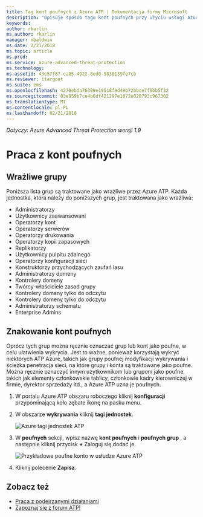 ```yaml
---
title: Tag kont poufnych z Azure ATP | Dokumentacja firmy Microsoft
description: "Opisuje sposób tagu kont poufnych przy użyciu usługi Azure Advanced Threat ochrony (ATP)"
keywords: 
author: rkarlin
ms.author: rkarlin
manager: mbaldwin
ms.date: 2/21/2018
ms.topic: article
ms.prod: 
ms.service: azure-advanced-threat-protection
ms.technology: 
ms.assetid: 43e57f87-ca85-4922-8ed0-9830139fe7cb
ms.reviewer: itargoet
ms.suite: ems
ms.openlocfilehash: 4270ebda76309e19518f9d49b72bbce7f9bb5f32
ms.sourcegitcommit: 03e959b7ce4b6df421297e1872e028793c967302
ms.translationtype: MT
ms.contentlocale: pl-PL
ms.lasthandoff: 02/21/2018
---
```

*Dotyczy: Azure Advanced Threat Protection wersji 1.9*



# <a name="working-with-sensitive-accounts"></a>Praca z kont poufnych

## <a name="sensitive-groups"></a>Wrażliwe grupy

Poniższa lista grup są traktowane jako wrażliwe przez Azure ATP. Każda jednostka, która należy do poniższych grup, jest traktowana jako wrażliwa:

-   Administratorzy
-   Użytkownicy zaawansowani
-   Operatorzy kont
-   Operatorzy serwerów
-   Operatorzy drukowania
-   Operatorzy kopii zapasowych
-   Replikatorzy
-   Użytkownicy pulpitu zdalnego 
-   Operatorzy konfiguracji sieci 
-   Konstruktorzy przychodzących zaufań lasu
-   Administratorzy domeny
-   Kontrolery domeny
-   Twórcy-właściciele zasad grupy 
-   Kontrolery domeny tylko do odczytu 
-   Kontrolery domeny tylko do odczytu 
-   Administratorzy schematu 
-   Enterprise Admins


## <a name="tagging-sensitive-accounts"></a>Znakowanie kont poufnych

Oprócz tych grup można ręcznie oznaczać grup lub kont jako poufne, w celu ułatwienia wykrycia. Jest to ważne, ponieważ korzystają wykryć niektórych ATP Azure, takich jak grupy poufnej modyfikacji wykrywania i ścieżka penetracja sieci, na które grupy i konta są traktowane jako poufne. Można ręcznie oznaczyć innym użytkownikom lub grupom jako poufne, takich jak elementy członkowskie tablicy, członkowie kadry kierowniczej w firmie, dyrektor sprzedaży itd., a Azure ATP uzna je poufnych.

1.  W portalu Azure ATP obszaru roboczego kliknij **konfiguracji** przypominającą koło zębate ikonę na pasku menu.

2.  W obszarze **wykrywania** kliknij **tagi jednostek**.

    ![Azure tagi jednostek ATP](media/entity-tags.png)

3.  W **poufnych** sekcji, wpisz nazwę **kont poufnych** i **poufnych grup** , a następnie kliknij przycisk  **+**  Zaloguj się dodać je.

    ![Przykładowe poufne konto w usłudze Azure ATP](media/sensitive-account-sample.png)

4. Kliknij polecenie **Zapisz**.

    
## <a name="see-also"></a>Zobacz też

- [Praca z podejrzanymi działaniami](working-with-suspicious-activities.md)
- [Zapoznaj się z forum ATP!](https://aka.ms/azureatpcommunity)